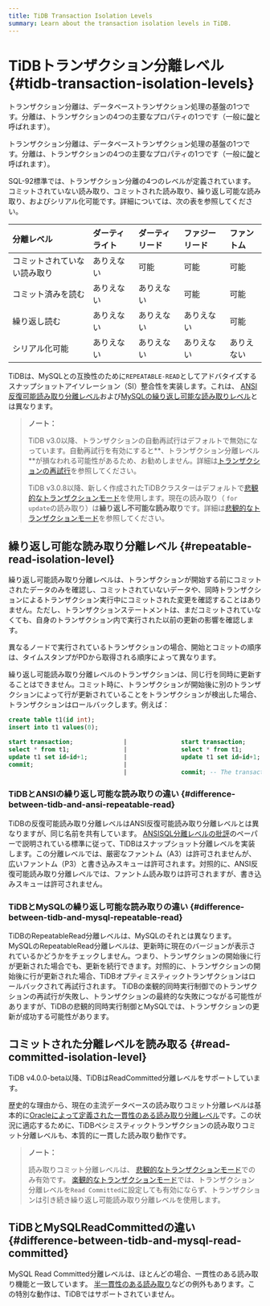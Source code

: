 ```yaml
---
title: TiDB Transaction Isolation Levels
summary: Learn about the transaction isolation levels in TiDB.
---
```


# TiDBトランザクション分離レベル {#tidb-transaction-isolation-levels}

<CustomContent platform="tidb">

トランザクション分離は、データベーストランザクション処理の基盤の1つです。分離は、トランザクションの4つの主要なプロパティの1つです（一般に[酸](/glossary.md#acid)と呼ばれます）。

</CustomContent>

<CustomContent platform="tidb-cloud">

トランザクション分離は、データベーストランザクション処理の基盤の1つです。分離は、トランザクションの4つの主要なプロパティの1つです（一般に[酸](/tidb-cloud/tidb-cloud-glossary.md#acid)と呼ばれます）。

</CustomContent>

SQL-92標準では、トランザクション分離の4つのレベルが定義されています。コミットされていない読み取り、コミットされた読み取り、繰り返し可能な読み取り、およびシリアル化可能です。詳細については、次の表を参照してください。

| 分離レベル          | ダーティライト | ダーティリード | ファジーリード | ファントム |
| :------------- | :------ | :------ | :------ | :---- |
| コミットされていない読み取り | ありえない   | 可能      | 可能      | 可能    |
| コミット済みを読む      | ありえない   | ありえない   | 可能      | 可能    |
| 繰り返し読む         | ありえない   | ありえない   | ありえない   | 可能    |
| シリアル化可能        | ありえない   | ありえない   | ありえない   | ありえない |

TiDBは、MySQLとの互換性のために`REPEATABLE-READ`としてアドバタイズするスナップショットアイソレーション（SI）整合性を実装します。これは、 [ANSI反復可能読み取り分離レベル](#difference-between-tidb-and-ansi-repeatable-read)および[MySQLの繰り返し可能な読み取りレベル](#difference-between-tidb-and-mysql-repeatable-read)とは異なります。

> **ノート：**
>
> TiDB v3.0以降、トランザクションの自動再試行はデフォルトで無効になっています。自動再試行を有効にすると**、トランザクション分離レベル**が損なわれる可能性があるため、お勧めしません。詳細は[トランザクションの再試行](/optimistic-transaction.md#automatic-retry)を参照してください。
>
> TiDB v3.0.8以降、新しく作成されたTiDBクラスターはデフォルトで[悲観的なトランザクションモード](/pessimistic-transaction.md)を使用します。現在の読み取り（ `for update`の読み取り）は**繰り返し不可能な読み取り**です。詳細は[悲観的なトランザクションモード](/pessimistic-transaction.md)を参照してください。

## 繰り返し可能な読み取り分離レベル {#repeatable-read-isolation-level}

繰り返し可能読み取り分離レベルは、トランザクションが開始する前にコミットされたデータのみを確認し、コミットされていないデータや、同時トランザクションによるトランザクション実行中にコミットされた変更を確認することはありません。ただし、トランザクションステートメントは、まだコミットされていなくても、自身のトランザクション内で実行された以前の更新の影響を確認します。

異なるノードで実行されているトランザクションの場合、開始とコミットの順序は、タイムスタンプがPDから取得される順序によって異なります。

繰り返し可能読み取り分離レベルのトランザクションは、同じ行を同時に更新することはできません。コミット時に、トランザクションが開始後に別のトランザクションによって行が更新されていることをトランザクションが検出した場合、トランザクションはロールバックします。例えば：

```sql
create table t1(id int);
insert into t1 values(0);

start transaction;              |               start transaction;
select * from t1;               |               select * from t1;
update t1 set id=id+1;          |               update t1 set id=id+1; -- In pessimistic transactions, the `update` statement executed later waits for the lock until the transaction holding the lock commits or rolls back and releases the row lock.
commit;                         |
                                |               commit; -- The transaction commit fails and rolls back. Pessimistic transactions can commit successfully.
```

### TiDBとANSIの繰り返し可能な読み取りの違い {#difference-between-tidb-and-ansi-repeatable-read}

TiDBの反復可能読み取り分離レベルはANSI反復可能読み取り分離レベルとは異なりますが、同じ名前を共有しています。 [ANSISQL分離レベルの批評](https://www.microsoft.com/en-us/research/wp-content/uploads/2016/02/tr-95-51.pdf)のペーパーで説明されている標準に従って、TiDBはスナップショット分離レベルを実装します。この分離レベルでは、厳密なファントム（A3）は許可されませんが、広いファントム（P3）と書き込みスキューは許可されます。対照的に、ANSI反復可能読み取り分離レベルでは、ファントム読み取りは許可されますが、書き込みスキューは許可されません。

### TiDBとMySQLの繰り返し可能な読み取りの違い {#difference-between-tidb-and-mysql-repeatable-read}

TiDBのRepeatableRead分離レベルは、MySQLのそれとは異なります。 MySQLのRepeatableRead分離レベルは、更新時に現在のバージョンが表示されているかどうかをチェックしません。つまり、トランザクションの開始後に行が更新された場合でも、更新を続行できます。対照的に、トランザクションの開始後に行が更新された場合、TiDBオプティミスティックトランザクションはロールバックされて再試行されます。 TiDBの楽観的同時実行制御でのトランザクションの再試行が失敗し、トランザクションの最終的な失敗につながる可能性がありますが、TiDBの悲観的同時実行制御とMySQLでは、トランザクションの更新が成功する可能性があります。

## コミットされた分離レベルを読み取る {#read-committed-isolation-level}

TiDB v4.0.0-beta以降、TiDBはReadCommitted分離レベルをサポートしています。

歴史的な理由から、現在の主流データベースの読み取りコミット分離レベルは基本的に[Oracleによって定義された一貫性のある読み取り分離レベル](https://docs.oracle.com/cd/B19306_01/server.102/b14220/consist.htm)です。この状況に適応するために、TiDBペシミスティックトランザクションの読み取りコミット分離レベルも、本質的に一貫した読み取り動作です。

> **ノート：**
>
> 読み取りコミット分離レベルは、 [悲観的なトランザクションモード](/pessimistic-transaction.md)でのみ有効です。 [楽観的なトランザクションモード](/optimistic-transaction.md)では、トランザクション分離レベルを`Read Committed`に設定しても有効にならず、トランザクションは引き続き繰り返し可能読み取り分離レベルを使用します。

## TiDBとMySQLReadCommittedの違い {#difference-between-tidb-and-mysql-read-committed}

MySQL Read Committed分離レベルは、ほとんどの場合、一貫性のある読み取り機能と一致しています。 [半一貫性のある読み取り](https://dev.mysql.com/doc/refman/8.0/en/innodb-transaction-isolation-levels.html)などの例外もあります。この特別な動作は、TiDBではサポートされていません。
